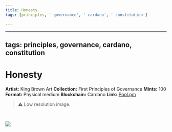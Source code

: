 ```yaml
---
title: Honesty
tags: [principles, ' governance', ' cardano', ' constitution']

---
```


---
tags: principles, governance, cardano, constitution
---

# Honesty

**Artist:** King Brown Art
**Collection:** First Principles of Governance
**Mints:** 100
**Format:** Physical medium
**Blockchain:** Cardano
**Link:** [Pool.pm]()

>:warning: Low resolution image.
>
<br>

![](https://i.imgur.com/Ppcswk7.jpg)

